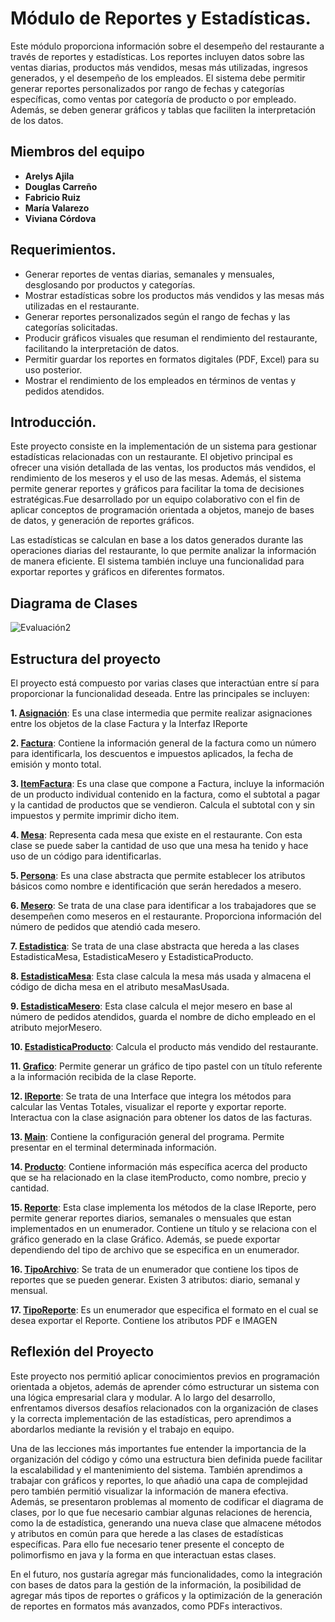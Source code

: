 
# Módulo de Reportes y Estadísticas.


Este módulo proporciona información sobre el desempeño del restaurante a través de reportes y estadísticas. Los reportes incluyen datos sobre las ventas diarias, productos más vendidos, mesas más utilizadas, ingresos generados, y el desempeño de los empleados. El sistema debe permitir generar reportes personalizados por rango de fechas y categorías específicas, como ventas por categoría de producto o por empleado. Además, se deben generar gráficos y tablas que faciliten la interpretación de los datos.

## Miembros del equipo

- **Arelys Ajila**
- **Douglas Carreño**
- **Fabricio Ruiz**
- **María Valarezo**
- **Viviana Córdova**

## Requerimientos.

- Generar reportes de ventas diarias, semanales y mensuales, desglosando por productos y categorías.
- Mostrar estadísticas sobre los productos más vendidos y las mesas más utilizadas en el restaurante.
- Generar reportes personalizados según el rango de fechas y las categorías solicitadas.
- Producir gráficos visuales que resuman el rendimiento del restaurante, facilitando la interpretación de datos.
- Permitir guardar los reportes en formatos digitales (PDF, Excel) para su uso posterior.
- Mostrar el rendimiento de los empleados en términos de ventas y pedidos atendidos.


## Introducción.

Este proyecto consiste en la implementación de un sistema para gestionar estadísticas relacionadas con un restaurante. El objetivo principal es ofrecer una visión detallada de las ventas, los productos más vendidos, el rendimiento de los meseros y el uso de las mesas. Además, el sistema permite generar reportes y gráficos para facilitar la toma de decisiones estratégicas.Fue desarrollado por un equipo colaborativo con el fin de aplicar conceptos de programación orientada a objetos, manejo de bases de datos, y generación de reportes gráficos.

Las estadísticas se calculan en base a los datos generados durante las operaciones diarias del restaurante, lo que permite analizar la información de manera eficiente. El sistema también incluye una funcionalidad para exportar reportes y gráficos en diferentes formatos.

## Diagrama de Clases


![Evaluación2](https://github.com/user-attachments/assets/b61f3161-c330-49e2-b7ab-81b48f81a17d)


## Estructura del proyecto

El proyecto está compuesto por varias clases que interactúan entre sí para proporcionar la funcionalidad deseada. Entre las principales se incluyen:


**1. [Asignación](Modulo6/src/Asignacion.java)**: Es una clase intermedia que permite realizar asignaciones entre los objetos de la clase Factura y la Interfaz IReporte

**2. [Factura](Modulo6/src/Factura.java)**: Contiene la información general de la factura como un número para identificarla, los descuentos e impuestos aplicados, la fecha de emisión y monto total.

**3. [ItemFactura](Modulo6/src/ItemFactura.java)**: Es una clase que compone a Factura, incluye la información de un producto individual contenido en la factura, como el subtotal a pagar y la cantidad de productos que se vendieron. Calcula el subtotal con y sin impuestos y permite imprimir dicho item.

**4. [Mesa](Modulo6/src/Mesa.java)**: Representa cada mesa que existe en el restaurante. Con esta clase se puede saber la cantidad de uso que una mesa ha tenido y hace uso de un código para identificarlas.

**5. [Persona](Modulo6/src/Persona.java)**: Es una clase abstracta que permite establecer los atributos básicos como nombre e identificación que serán heredados a mesero.

**6. [Mesero](Modulo6/src/Mesero.java)**: Se trata de una clase para identificar a los trabajadores que se desempeñen como meseros en el restaurante. Proporciona información del número de pedidos que atendió cada mesero.

**7. [Estadistica](Modulo6/src/Estadistica.java)**: Se trata de una clase abstracta que hereda a las clases EstadisticaMesa, EstadisticaMesero y EstadisticaProducto. 

**8. [EstadisticaMesa](Modulo6/src/EstadisticaMesa.java)**: Esta clase calcula la mesa más usada y almacena el código de dicha mesa en el atributo mesaMasUsada.

**9. [EstadisticaMesero](Modulo6/src/EstadisticaMesero.java)**: Esta clase calcula el mejor mesero en base al número de pedidos atendidos, guarda el nombre de dicho empleado en el atributo mejorMesero.

**10. [EstadisticaProducto](Modulo6/src/EstadisticaProducto.java)**: Calcula el producto más vendido del restaurante.

**11. [Grafico](Modulo6/src/Grafico.java)**: Permite generar un gráfico de tipo pastel con un título referente a la información recibida de la clase Reporte.

**12. [IReporte](Modulo6/src/IReporte.java)**: Se trata de una Interface que integra los métodos para calcular las Ventas Totales, visualizar el reporte y exportar reporte. Interactua con la clase asignación para obtener los datos de las facturas.

**13. [Main](Modulo6/src/Main.java)**: Contiene la configuración general del programa. Permite presentar en el terminal determinada información.

**14. [Producto](Modulo6/src/Producto.java)**: Contiene información más específica acerca del producto que se ha relacionado en la clase itemProducto, como nombre, precio y cantidad.

**15. [Reporte](Modulo6/src/Reporte.java)**: Esta clase implementa los métodos de la clase IReporte, pero permite generar reportes diarios, semanales o mensuales que estan implementados en un enumerador. Contiene un título y se relaciona con el gráfico generado en la clase Gráfico. Además, se puede exportar dependiendo del tipo de archivo que se especifica en un enumerador.

**16. [TipoArchivo](Modulo6/src/TipoArchivo.java)**: Se trata de un enumerador que contiene los tipos de reportes que se pueden generar. Existen 3 atributos: diario, semanal y mensual.

**17. [TipoReporte](Modulo6/src/TipoReporte.java0)**: Es un enumerador que especifica el formato en el cual se desea exportar el Reporte. Contiene los atributos PDF e IMAGEN



## Reflexión del Proyecto

Este proyecto nos permitió aplicar conocimientos previos en programación orientada a objetos, además de aprender cómo estructurar un sistema con una lógica empresarial clara y modular. A lo largo del desarrollo, enfrentamos diversos desafíos relacionados con la organización de clases y la correcta implementación de las estadísticas, pero aprendimos a abordarlos mediante la revisión y el trabajo en equipo.

Una de las lecciones más importantes fue entender la importancia de la organización del código y cómo una estructura bien definida puede facilitar la escalabilidad y el mantenimiento del sistema. También aprendimos a trabajar con gráficos y reportes, lo que añadió una capa de complejidad pero también permitió visualizar la información de manera efectiva. Además, se presentaron problemas al momento de codificar el diagrama de clases, por lo que fue necesario cambiar algunas relaciones de herencia, como la de estadística, generando una nueva clase que almacene métodos y atributos en común para que herede a las clases de estadísticas específicas. Para ello fue necesario tener presente el concepto de polimorfismo en java y la forma en que interactuan estas clases.

En el futuro, nos gustaría agregar más funcionalidades, como la integración con bases de datos para la gestión de la información, la posibilidad de agregar más tipos de reportes o gráficos y la optimización de la generación de reportes en formatos más avanzados, como PDFs interactivos.
